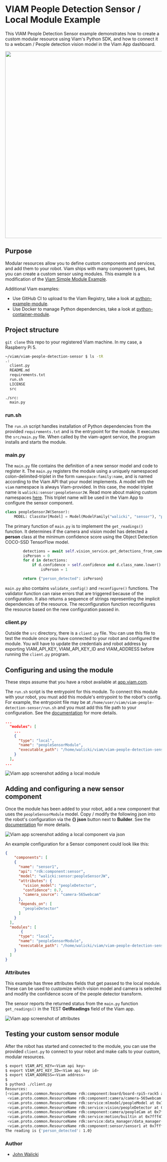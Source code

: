 # VIAM People Detection Sensor / Local Module Example

This VIAM People Detection Sensor example demonstrates how to create a custom modular resource using Viam's Python SDK, and how to connect it to a webcam / People detection vision model in the Viam App dashboard.

<center>
<img src="images/peopleSensor-detected-true.png" width="600" alt="">
</center>

## Purpose

Modular resources allow you to define custom components and services, and add them to your robot. Viam ships with many component types, but you can create a custom sensor using modules. This example is a modification of the [Viam Simple Module Example](https://github.com/viamrobotics/viam-python-sdk/tree/main/examples/simple_module).

Additional Viam examples:

* Use GitHub CI to upload to the Viam Registry, take a look at [python-example-module](https://github.com/viam-labs/python-example-module).
* Use Docker to manage Python dependencies, take a look at [python-container-module](https://github.com/viamrobotics/python-container-module).

## Project structure

`git clone` this repo to your registered Viam machine.  In my case, a Raspberry Pi 5.

```bash
~/viam/viam-people-detection-sensor $ ls -tR
.:
  client.py
  README.md
  requirements.txt
  run.sh
  LICENSE
  src

./src:
  main.py
```

### run.sh

The `run.sh` script handles installation of Python dependencies from the provided `requirements.txt` and is the entrypoint for the module. It executes the `src/main.py` file. When called by the viam-agent service, the program installs and starts the module.

### main.py

The `main.py` file contains the definition of a new sensor model and code to register it. The `main.py` registers the module using a uniquely namespaced colon-delimited-triplet in the form `namespace:family:name`, and is named according to the Viam API that your model implements. A model with the `viam` namespace is always Viam-provided. In this case, the model triplet name is `walicki:sensor:peopleSensorJW`.  Read more about making custom namespaces [here](https://docs.viam.com/operate/reference/naming-modules/#create-a-namespace-for-your-organization).  This triplet name will be used in the Viam App to configure the sensor component.

```python
class peopleSensorJW(Sensor):
    MODEL: ClassVar[Model] = Model(ModelFamily("walicki", "sensor"), "peopleSensorJW")
```

The primary function of `main.py` is to implement the `get_readings()` function. It determines if the camera
and vision model has detected a **person** class at the minimum confidence score using the Object Detection COCO-SSD TensorFlow model.

```python
        detections = await self.vision_service.get_detections_from_camera(self.camera_source)
        isPerson = 0
        for d in detections:
            if d.confidence > self.confidence and d.class_name.lower() == "person":
                isPerson = 1

        return {"person_detected": isPerson}
```

`main.py` also contains `validate_config()` and `reconfigure()` functions. The validator function can raise errors that are triggered because of the configuration. It also returns a sequence of strings representing the implicit dependencies of the resource. The reconfiguration function reconfigures the resource based on the new configuration passed in.

### client.py

Outside the `src` directory, there is a `client.py` file. You can use this file to test the module once you have connected to your robot and configured the module. You will have to update the credentials and robot address by exporting VIAM_API_KEY, VIAM_API_KEY_ID and VIAM_ADDRESS before running the `client.py` program.

## Configuring and using the module

These steps assume that you have a robot available at [app.viam.com](app.viam.com).

The `run.sh` script is the entrypoint for this module. To connect this module with your robot, you must add this module's entrypoint to the robot's config. For example, the entrypoint file may be at `/home/user/viam/viam-people-detection-sensor/run.sh` and you must add this file path to your configuration. See the [documentation](https://docs.viam.com/operate/get-started/other-hardware/#upload-your-module) for more details.

```json
...
  "modules": [
    ...
    {
      "type": "local",
      "name": "peopleSensorModule",
      "executable_path": "/home/walicki/viam/viam-people-detection-sensor/run.sh"
    }
  ],
...  
```

![Viam app screenshot adding a local module](images/peopleSensorModule-add.png)

## Adding and configuring a new sensor component

Once the module has been added to your robot, add a new component that uses the `peopleSensorModule` model. Copy / modify the following json into the robot's configuration via the **{} json** button next to **Builder**. See the [documentation](https://docs.viam.com/operate/get-started/other-hardware/#add-your-new-modular-resource-to-your-machines) for more details.

![Viam app screenshot adding a local component via json](images/peopleSensorComponent-json.png)

An example configuration for a Sensor component could look like this:

```json
{
    "components": [
    {
      "name": "sensor1",
      "api": "rdk:component:sensor",
      "model": "walicki:sensor:peopleSensorJW",
      "attributes": {
        "vision_model": "peopleDetector",
        "confidence": 0.7,
        "camera_source": "camera-565webcam"
      },
      "depends_on": [
        "peopleDetector"
      ]
    }
  ],
  "modules": [
       {
      "type": "local",
      "name": "peopleSensorModule",
      "executable_path": "/home/walicki/viam/viam-people-detection-sensor/run.sh"
    }
  ]
}
```

### Attributes

This example has three attributes fields that get passed to the local module. These can be used to customize which vision model and camera is selected and modify the confidence score of the people detector transform.

The sensor reports the returned status from the `main.py` function `get_readings()` in the TEST **GetReadings** field of the Viam app.

![Viam app screenshot of attributes](images/peopleSensorComponent-attributes.png)

## Testing your custom sensor module

After the robot has started and connected to the module, you can use the provided `client.py` to connect to your robot and make calls to your custom, modular resources.

```bash
$ export VIAM_API_KEY=<Viam api key>
$ export VIAM_API_KEY_ID=<Viam api key id>
$ export VIAM_ADDRESS=<Viam address>
$
$ python3 ./client.py 
Resources:
[<viam.proto.common.ResourceName rdk:component:board/board-rpi5-rack5 at 0x7fff47539b70>,
 <viam.proto.common.ResourceName rdk:component:camera/camera-565webcam at 0x7fff47f00810>,
 <viam.proto.common.ResourceName rdk:service:mlmodel/peopleModel at 0x7fff47232c50>,
 <viam.proto.common.ResourceName rdk:service:vision/peopleDetector at 0x7fff48b0a070>,
 <viam.proto.common.ResourceName rdk:component:camera/peopleCam at 0x7fff47233010>,
 <viam.proto.common.ResourceName rdk:service:motion/builtin at 0x7fff47232d40>,
 <viam.proto.common.ResourceName rdk:service:data_manager/data_manager-rack5 at 0x7fff47233060>,
 <viam.proto.common.ResourceName rdk:component:sensor/sensor1 at 0x7fff47233100>]
The reading is {'person_detected': 1.0}
```

### Author

* [John Walicki](https://github.com/johnwalicki/)
